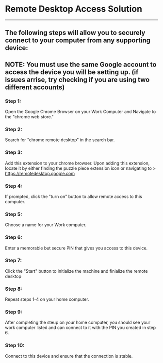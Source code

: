 # Remote Desktop Access Solution
--------------------------------

## The following steps will allow you to securely connect to your computer from any supporting device:

## **NOTE:** You must use the same Google account to access the device you will be setting up. (if issues arrise, try checking if you are using two different accounts)

### Step 1:
Open the Google Chrome Browser on your Work Computer and Navigate to the "chrome web store."

### Step 2:
Search for "chrome remote desktop" in the search bar.

### Step 3:
Add this extension to your chrome browser. Upon adding this extension, locate it by either finding the puzzle piece extension icon or navigating to > https://remotedesktop.google.com

### Step 4:
If prompted, click the "turn on" button to allow remote access to this computer.

### Step 5:
Choose a name for your Work computer.

### Step 6:
Enter a memorable but secure PIN that gives you access to this device.

### Step 7:
Click the "Start" button to initialize the machine and finialize the remote desktop

### Step 8:
Repeat steps 1-4 on your home computer.

### Step 9:
After completing the steup on your home computer, you should see your work computer listed and can connect to it with the PIN you created in step 6.

### Step 10:
Connect to this device and ensure that the connection is stable.

